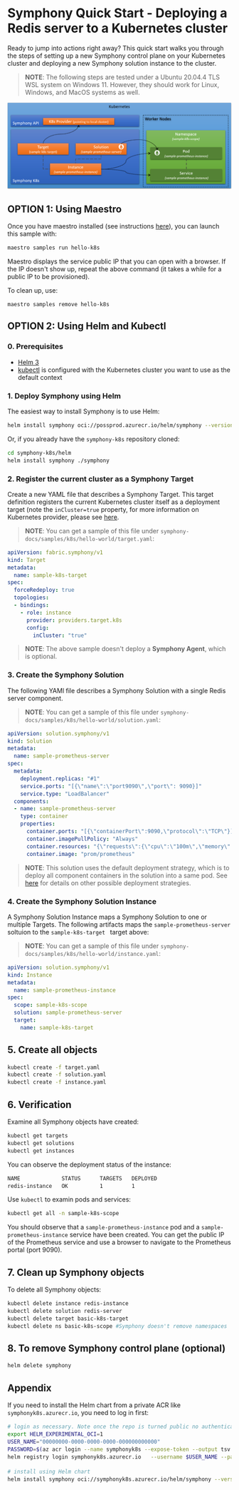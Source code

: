 # Symphony Quick Start - Deploying a Redis server to a Kubernetes cluster
Ready to jump into actions right away? This quick start walks you through the steps of setting up a new Symphony control plane on your Kubernetes cluster and deploying a new Symphony solution instance to the cluster.

> **NOTE**: The following steps are tested under a Ubuntu 20.04.4 TLS WSL system on Windows 11. However, they should work for Linux, Windows, and MacOS systems as well.

![Prometheus](../images/prometheus-k8s.png)

## OPTION 1: Using Maestro
Once you have maestro installed (see instructions [here](./quick_start.md)), you can launch this sample with:
```bash
maestro samples run hello-k8s
```

Maestro displays the service public IP that you can open with a browser. If the IP doesn't show up, repeat the above command (it takes a while for a public IP to be provisioned).

To clean up, use:
```
maestro samples remove hello-k8s
```

## OPTION 2: Using Helm and Kubectl

### 0. Prerequisites

* [Helm 3](https://helm.sh/)
* [kubectl](https://kubernetes.io/docs/reference/kubectl/kubectl/) is configured with the Kubernetes cluster you want to use as the default context

### 1. Deploy Symphony using Helm

The easiest way to install Symphony is to use Helm:
```bash
helm install symphony oci://possprod.azurecr.io/helm/symphony --version 0.41.2
```

Or, if you already have the ```symphony-k8s``` repository cloned:
```bash
cd symphony-k8s/helm
helm install symphony ./symphony
```
### 2. Register the current cluster as a Symphony Target
Create a new YAML file that describes a Symphony Target. This target definition registers the current Kubernetes cluster itself as a deployment target (note the ```inCluster=true``` property, for more information on Kubernetes provider, please see [here](../providers/k8s_provider.md).

> **NOTE**: You can get a sample of this file under ```symphony-docs/samples/k8s/hello-world/target.yaml```:

```yaml
apiVersion: fabric.symphony/v1
kind: Target
metadata:
  name: sample-k8s-target        
spec:  
  forceRedeploy: true
  topologies:
  - bindings:
    - role: instance
      provider: providers.target.k8s
      config:
        inCluster: "true"   
```
> **NOTE**: The above sample doesn't deploy a **Symphony Agent**, which is optional.

### 3. Create the Symphony Solution
The following YAMl file describes a Symphony Solution with a single Redis server component.

> **NOTE**: You can get a sample of this file under ```symphony-docs/samples/k8s/hello-world/solution.yaml```:

```yaml
apiVersion: solution.symphony/v1
kind: Solution
metadata: 
  name: sample-prometheus-server
spec:  
  metadata:
    deployment.replicas: "#1"
    service.ports: "[{\"name\":\"port9090\",\"port\": 9090}]"
    service.type: "LoadBalancer"
  components:
  - name: sample-prometheus-server
    type: container
    properties:
      container.ports: "[{\"containerPort\":9090,\"protocol\":\"TCP\"}]"
      container.imagePullPolicy: "Always"
      container.resources: "{\"requests\":{\"cpu\":\"100m\",\"memory\":\"100Mi\"}}"        
      container.image: "prom/prometheus"
```
> **NOTE**: This solution uses the default deployment strategy, which is to deploy all component containers in the solution into a same pod. See [here](../providers/k8s_provider.md) for details on other possible deployment strategies.
### 4. Create the Symphony Solution Instance
A Symphony Solution Instance maps a Symphony Solution to one or multiple Targets. The following artifacts maps the ```sample-prometheus-server``` soltuion to the ```sample-k8s-target ``` target above:
> **NOTE**: You can get a sample of this file under ```symphony-docs/samples/k8s/hello-world/instance.yaml```:
```yaml
apiVersion: solution.symphony/v1
kind: Instance
metadata:
  name: sample-prometheus-instance
spec:
  scope: sample-k8s-scope
  solution: sample-prometheus-server
  target: 
    name: sample-k8s-target  
```
## 5. Create all objects
```bash
kubectl create -f target.yaml
kubectl create -f solution.yaml
kubectl create -f instance.yaml
```
## 6. Verification
Examine all Symphony objects have created:
```bash
kubectl get targets
kubectl get solutions
kubectl get instances
```
You can observe the deployment status of the instance:
```bash
NAME             STATUS      TARGETS   DEPLOYED
redis-instance   OK          1         1
```
Use ```kubectl``` to examin pods and services:
```bash
kubectl get all -n sample-k8s-scope
```
You should observe that a ```sample-prometheus-instance``` pod and a ```sample-prometheus-instance``` service have been created. You can get the public IP of the Prometheus service and use a browser to navigate to the Prometheus portal (port 9090).

## 7. Clean up Symphony objects

To delete all Symphony objects:
```bash
kubectl delete instance redis-instance
kubectl delete solution redis-server
kubectl delete target basic-k8s-target
kubectl delete ns basic-k8s-scope #Symphony doesn't remove namespaces
```
## 8. To remove Symphony control plane (optional)
```bash
helm delete symphony
```

## Appendix

If you need to install the Helm chart from a private ACR like ```symphonyk8s.azurecr.io```, you need to log in first:
```bash
# login as necessary. Note once the repo is turned public no authentication is needed
export HELM_EXPERIMENTAL_OCI=1
USER_NAME="00000000-0000-0000-0000-000000000000"
PASSWORD=$(az acr login --name symphonyk8s --expose-token --output tsv --query accessToken)
helm registry login symphonyk8s.azurecr.io   --username $USER_NAME --password $PASSWORD

# install using Helm chart
helm install symphony oci://symphonyk8s.azurecr.io/helm/symphony --version 0.40.8
```

